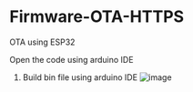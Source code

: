 # Firmware-OTA-HTTPS
OTA using ESP32 

Open the code using arduino IDE
1. Build bin file using arduino IDE
![image](https://github.com/user-attachments/assets/e27edbc5-5494-40b5-87a9-8199e2235678)
